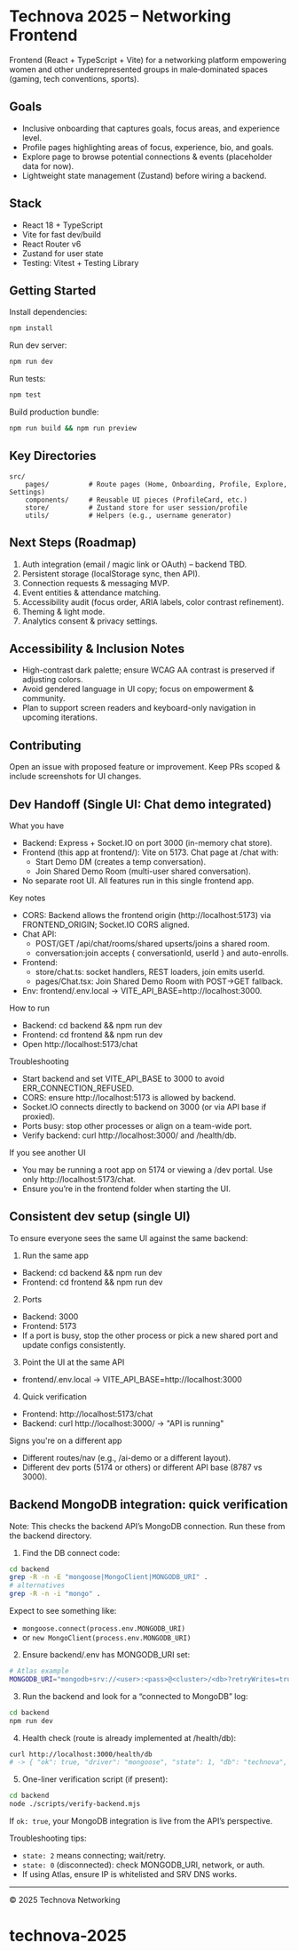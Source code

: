 # Technova 2025 – Networking Frontend

Frontend (React + TypeScript + Vite) for a networking platform empowering women and other underrepresented groups in male‑dominated spaces (gaming, tech conventions, sports).

## Goals
* Inclusive onboarding that captures goals, focus areas, and experience level.
* Profile pages highlighting areas of focus, experience, bio, and goals.
* Explore page to browse potential connections & events (placeholder data for now).
* Lightweight state management (Zustand) before wiring a backend.

## Stack
* React 18 + TypeScript
* Vite for fast dev/build
* React Router v6
* Zustand for user state
* Testing: Vitest + Testing Library

## Getting Started
Install dependencies:
```bash
npm install
```
Run dev server:
```bash
npm run dev
```
Run tests:
```bash
npm test
```
Build production bundle:
```bash
npm run build && npm run preview
```

## Key Directories
```
src/
	pages/          # Route pages (Home, Onboarding, Profile, Explore, Settings)
	components/     # Reusable UI pieces (ProfileCard, etc.)
	store/          # Zustand store for user session/profile
	utils/          # Helpers (e.g., username generator)
```

## Next Steps (Roadmap)
1. Auth integration (email / magic link or OAuth) – backend TBD.
2. Persistent storage (localStorage sync, then API).
3. Connection requests & messaging MVP.
4. Event entities & attendance matching.
5. Accessibility audit (focus order, ARIA labels, color contrast refinement).
6. Theming & light mode.
7. Analytics consent & privacy settings.

## Accessibility & Inclusion Notes
* High-contrast dark palette; ensure WCAG AA contrast is preserved if adjusting colors.
* Avoid gendered language in UI copy; focus on empowerment & community.
* Plan to support screen readers and keyboard-only navigation in upcoming iterations.

## Contributing
Open an issue with proposed feature or improvement. Keep PRs scoped & include screenshots for UI changes.

## Dev Handoff (Single UI: Chat demo integrated)
What you have
- Backend: Express + Socket.IO on port 3000 (in-memory chat store).
- Frontend (this app at frontend/): Vite on 5173. Chat page at /chat with:
  - Start Demo DM (creates a temp conversation).
  - Join Shared Demo Room (multi-user shared conversation).
- No separate root UI. All features run in this single frontend app.

Key notes
- CORS: Backend allows the frontend origin (http://localhost:5173) via FRONTEND_ORIGIN; Socket.IO CORS aligned.
- Chat API:
  - POST/GET /api/chat/rooms/shared upserts/joins a shared room.
  - conversation:join accepts { conversationId, userId } and auto-enrolls.
- Frontend:
  - store/chat.ts: socket handlers, REST loaders, join emits userId.
  - pages/Chat.tsx: Join Shared Demo Room with POST→GET fallback.
- Env: frontend/.env.local -> VITE_API_BASE=http://localhost:3000.

How to run
- Backend:
  cd backend && npm run dev
- Frontend:
  cd frontend && npm run dev
- Open http://localhost:5173/chat

Troubleshooting
- Start backend and set VITE_API_BASE to 3000 to avoid ERR_CONNECTION_REFUSED.
- CORS: ensure http://localhost:5173 is allowed by backend.
- Socket.IO connects directly to backend on 3000 (or via API base if proxied).
- Ports busy: stop other processes or align on a team-wide port.
- Verify backend: curl http://localhost:3000/ and /health/db.

If you see another UI
- You may be running a root app on 5174 or viewing a /dev portal. Use only http://localhost:5173/chat.
- Ensure you’re in the frontend folder when starting the UI.

## Consistent dev setup (single UI)

To ensure everyone sees the same UI against the same backend:

1) Run the same app
- Backend:
  cd backend && npm run dev
- Frontend:
  cd frontend && npm run dev

2) Ports
- Backend: 3000
- Frontend: 5173
- If a port is busy, stop the other process or pick a new shared port and update configs consistently.

3) Point the UI at the same API
- frontend/.env.local -> VITE_API_BASE=http://localhost:3000

4) Quick verification
- Frontend: http://localhost:5173/chat
- Backend: curl http://localhost:3000/ -> "API is running"

Signs you're on a different app
- Different routes/nav (e.g., /ai-demo or a different layout).
- Different dev ports (5174 or others) or different API base (8787 vs 3000).

## Backend MongoDB integration: quick verification

Note: This checks the backend API’s MongoDB connection. Run these from the backend directory.

1) Find the DB connect code:
```bash
cd backend
grep -R -n -E "mongoose|MongoClient|MONGODB_URI" .
# alternatives
grep -R -n -i "mongo" .
```
Expect to see something like:
- `mongoose.connect(process.env.MONGODB_URI)`
- or `new MongoClient(process.env.MONGODB_URI)`

2) Ensure backend/.env has MONGODB_URI set:
```bash
# Atlas example
MONGODB_URI="mongodb+srv://<user>:<pass>@<cluster>/<db>?retryWrites=true&w=majority"
```

3) Run the backend and look for a “connected to MongoDB” log:
```bash
cd backend
npm run dev
```

4) Health check (route is already implemented at /health/db):
```bash
curl http://localhost:3000/health/db
# -> { "ok": true, "driver": "mongoose", "state": 1, "db": "technova", "ping": 1 }
```

5) One-liner verification script (if present):
```bash
cd backend
node ./scripts/verify-backend.mjs
```

If `ok: true`, your MongoDB integration is live from the API’s perspective.

Troubleshooting tips:
- `state: 2` means connecting; wait/retry.
- `state: 0` (disconnected): check MONGODB_URI, network, or auth.
- If using Atlas, ensure IP is whitelisted and SRV DNS works.

---
© 2025 Technova Networking
# technova-2025